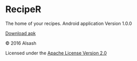 # RecipeR

The home of your recipes. 
Android application
Version 1.0.0

[Download apk](../../raw/master/app/build/outputs/apk/app-debug.apk)

© 2016 Alsash

Licensed under the [Apache License Version 2.0](/../../blob/master/LICENSE)
